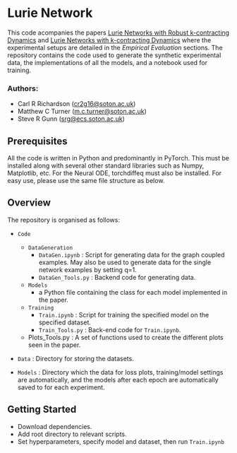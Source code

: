 # Lurie Network
This code acompanies the papers [Lurie Networks with Robust k-contracting Dynamics](https://openreview.net/forum?id=3Jm4dbrKGZ) and [Lurie Networks with k-contracting Dynamics](https://openreview.net/forum?id=RaAYeCxj1u) where the experimental setups are detailed in the *Empirical Evaluation* sections. The repository contains the code used to generate the synthetic experimental data, the implementations of all the models, and a notebook used for training. 

### Authors:
* Carl R Richardson (cr2g16@soton.ac.uk)
* Matthew C Turner (m.c.turner@soton.ac.uk)
* Steve R Gunn (srg@ecs.soton.ac.uk)

## Prerequisites
All the code is written in Python and predominantly in PyTorch. This must be installed along with several other standard libraries such as Numpy, Matplotlib, etc. For the Neural ODE, torchdiffeq must also be installed. For easy use, please use the same file structure as below.

## Overview
The repository is organised as follows:
* `Code`
  * `DataGeneration`
    *  `DataGen.ipynb` : Script for generating data for the graph coupled examples. May also be used to generate data for the single network examples by setting q=1.
    * `DataGen_Tools.py` : Backend code for generating data.
  * `Models`
    * a Python file containing the class for each model implemented in the paper.
  * `Training`
	  * `Train.ipynb` : Script for training the specified model on the specified dataset.
	  * `Train_Tools.py` : Back-end code for `Train.ipynb`.
  * Plots_Tools.py : A set of functions used to create the different plots seen in the paper.

 * `Data` : Directory for storing the datasets.
 * `Models` : Directory which the data for loss plots, training/model settings are automatically, and the models after each epoch are automatically saved to for each experiment.

## Getting Started
- Download dependencies.
- Add root directory to relevant scripts.
- Set hyperparameters, specify model and dataset, then run `Train.ipynb`
